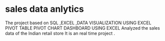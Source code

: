 # sales data anlytics
The project based on SQL ,EXCEL ,DATA VISUALIZATION USING EXCEL 
PIVOT TABLE 
PIVOT CHART 
DASHBOARD USING EXCEL
Analyzed the sales data of the Indian retail store 
It is an real time project .